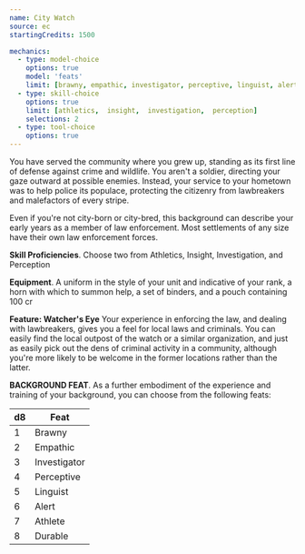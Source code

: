 ```yaml
---
name: City Watch
source: ec
startingCredits: 1500

mechanics:
  - type: model-choice
    options: true
    model: 'feats'
    limit: [brawny, empathic, investigator, perceptive, linguist, alert, athlete, durable]
  - type: skill-choice
    options: true
    limit: [athletics,  insight,  investigation,  perception]
    selections: 2
  - type: tool-choice
    options: true
---
```

You have served the community where you grew up, standing as its first line of defense against crime and wildlife. You aren't a soldier, directing your gaze outward at possible enemies. Instead, your service to your hometown was to help police its populace, protecting the citizenry from lawbreakers and malefactors of every stripe.

Even if you're not city-born or city-bred, this background can describe your early years as a member of law enforcement. Most settlements of any size have their own law enforcement forces.

__Skill Proficiencies__. Choose two from Athletics, Insight, Investigation, and Perception

__Equipment__. A uniform in the style of your unit and indicative of your rank, a horn with which to summon help, a set of binders, and a pouch containing 100 cr

__Feature: Watcher's Eye__
Your experience in enforcing the law, and dealing with lawbreakers, gives you a feel for local laws and criminals. You can easily find the local outpost of the watch or a similar organization, and just as easily pick out the dens of criminal activity in a community, although you're more likely to be welcome in the former locations rather than the latter.


__BACKGROUND FEAT__. As a further embodiment of the experience and training of your background, you can choose from the following feats:

d8 | Feat
--- | ---
1	|	Brawny
2	|	Empathic
3	|	Investigator
4	|	Perceptive
5	|	Linguist
6	|	Alert
7	|	Athlete
8	|	Durable
<div class="hr"></div>
